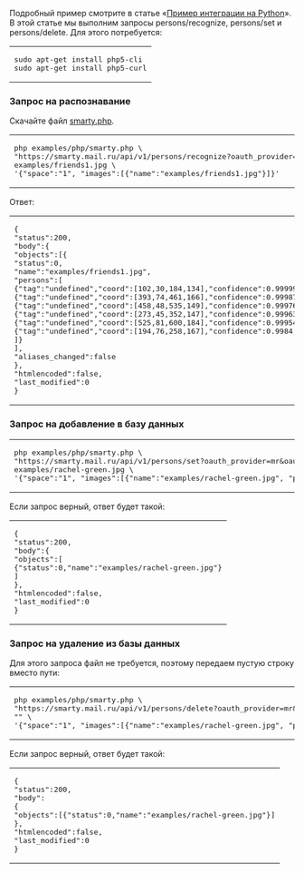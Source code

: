 Подробный пример смотрите в статье «[Пример интеграции на Python](feedback:11789)». В этой статье мы выполним запросы persons/recognize, persons/set и persons/delete. Для этого потребуется:

<table><tbody><tr><td><pre class="language-shell">sudo apt-get install php5-cli
sudo apt-get install php5-curl</pre></td></tr></tbody></table>

### Запрос на распознавание

Скачайте файл [smarty.php](https://cloud.mail.ru/public/HqA7/ck6NPjotF).

<table><tbody><tr><td><pre class="language-shell">php examples/php/smarty.php \
"https://smarty.mail.ru/api/v1/persons/recognize?oauth_provider=mr&amp;oauth_token="e50b000614a371ce99c01a80a4558d8ed93b313737363830" \
examples/friends1.jpg \
'{"space":"1", "images":[{"name":"examples/friends1.jpg"}]}'</pre></td></tr></tbody></table>

Ответ:

<table><tbody><tr><td><pre class="language-shell">{
"status":200,
"body":{
"objects":[{
"status":0,
"name":"examples/friends1.jpg",
"persons":[
{"tag":"undefined","coord":[102,30,184,134],"confidence":0.99999,"awesomeness":0.5025},
{"tag":"undefined","coord":[393,74,461,166],"confidence":0.99987,"awesomeness":0.548},
{"tag":"undefined","coord":[458,48,535,149],"confidence":0.99976,"awesomeness":0.4766},
{"tag":"undefined","coord":[273,45,352,147],"confidence":0.99963,"awesomeness":0.504},
{"tag":"undefined","coord":[525,81,600,184],"confidence":0.99954,"awesomeness":0.4849},
{"tag":"undefined","coord":[194,76,258,167],"confidence":0.9984,"awesomeness":0.5725}
]}
],
"aliases_changed":false
},
"htmlencoded":false,
"last_modified":0
}</pre></td></tr></tbody></table>

### Запрос на добавление в базу данных

<table><tbody><tr><td><pre class="language-shell">php examples/php/smarty.php \
"https://smarty.mail.ru/api/v1/persons/set?oauth_provider=mr&amp;oauth_token="e50b000614a371ce99c01a80a4558d8ed93b313737363830" \
examples/rachel-green.jpg \
'{"space":"1", "images":[{"name":"examples/rachel-green.jpg", "person_id":1}]}'</pre></td></tr></tbody></table>

Если запрос верный, ответ будет такой:

<table><tbody><tr><td><pre class="language-shell">{
"status":200,
"body":{
"objects":[
{"status":0,"name":"examples/rachel-green.jpg"}
]
},
"htmlencoded":false,
"last_modified":0
}</pre></td></tr></tbody></table>

### Запрос на удаление из базы данных

Для этого запроса файл не требуется, поэтому передаем пустую строку вместо пути:

<table><tbody><tr><td><pre class="language-shell">php examples/php/smarty.php \
"https://smarty.mail.ru/api/v1/persons/delete?oauth_provider=mr&amp;oauth_token="e50b000614a371ce99c01a80a4558d8ed93b313737363830" \
"" \
'{"space":"1", "images":[{"name":"examples/rachel-green.jpg", "person_id":1}]}'</pre></td></tr></tbody></table>

Если запрос верный, ответ будет такой:

<table><tbody><tr><td><pre class="language-shell">{
"status":200,
"body":
{
"objects":[{"status":0,"name":"examples/rachel-green.jpg"}]
},
"htmlencoded":false,
"last_modified":0
}</pre></td></tr></tbody></table>
